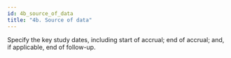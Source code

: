 ```yaml
---
id: 4b_source_of_data
title: "4b. Source of data"
---
```

Specify the key study dates, including start of accrual; end of accrual; and, if applicable, end of follow-up. 